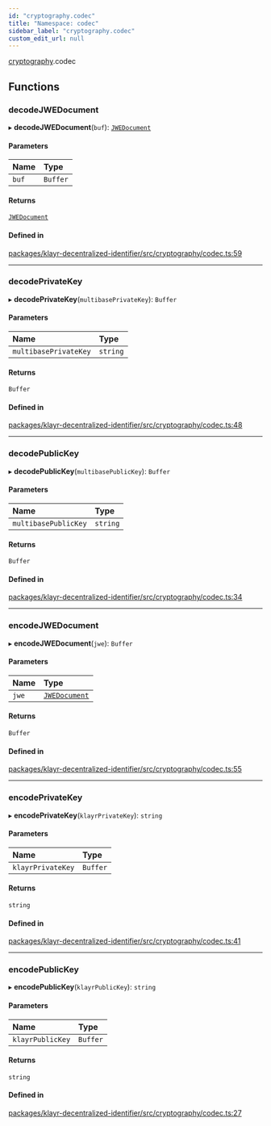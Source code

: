 ```yaml
---
id: "cryptography.codec"
title: "Namespace: codec"
sidebar_label: "cryptography.codec"
custom_edit_url: null
---
```


[cryptography](cryptography.md).codec

## Functions

### decodeJWEDocument

▸ **decodeJWEDocument**(`buf`): [`JWEDocument`](../interfaces/JWEDocument.md)

#### Parameters

| Name | Type |
| :------ | :------ |
| `buf` | `Buffer` |

#### Returns

[`JWEDocument`](../interfaces/JWEDocument.md)

#### Defined in

[packages/klayr-decentralized-identifier/src/cryptography/codec.ts:59](https://github.com/aldhosutra/klayr-did/blob/515766d/packages/klayr-decentralized-identifier/src/cryptography/codec.ts#L59)

___

### decodePrivateKey

▸ **decodePrivateKey**(`multibasePrivateKey`): `Buffer`

#### Parameters

| Name | Type |
| :------ | :------ |
| `multibasePrivateKey` | `string` |

#### Returns

`Buffer`

#### Defined in

[packages/klayr-decentralized-identifier/src/cryptography/codec.ts:48](https://github.com/aldhosutra/klayr-did/blob/515766d/packages/klayr-decentralized-identifier/src/cryptography/codec.ts#L48)

___

### decodePublicKey

▸ **decodePublicKey**(`multibasePublicKey`): `Buffer`

#### Parameters

| Name | Type |
| :------ | :------ |
| `multibasePublicKey` | `string` |

#### Returns

`Buffer`

#### Defined in

[packages/klayr-decentralized-identifier/src/cryptography/codec.ts:34](https://github.com/aldhosutra/klayr-did/blob/515766d/packages/klayr-decentralized-identifier/src/cryptography/codec.ts#L34)

___

### encodeJWEDocument

▸ **encodeJWEDocument**(`jwe`): `Buffer`

#### Parameters

| Name | Type |
| :------ | :------ |
| `jwe` | [`JWEDocument`](../interfaces/JWEDocument.md) |

#### Returns

`Buffer`

#### Defined in

[packages/klayr-decentralized-identifier/src/cryptography/codec.ts:55](https://github.com/aldhosutra/klayr-did/blob/515766d/packages/klayr-decentralized-identifier/src/cryptography/codec.ts#L55)

___

### encodePrivateKey

▸ **encodePrivateKey**(`klayrPrivateKey`): `string`

#### Parameters

| Name | Type |
| :------ | :------ |
| `klayrPrivateKey` | `Buffer` |

#### Returns

`string`

#### Defined in

[packages/klayr-decentralized-identifier/src/cryptography/codec.ts:41](https://github.com/aldhosutra/klayr-did/blob/515766d/packages/klayr-decentralized-identifier/src/cryptography/codec.ts#L41)

___

### encodePublicKey

▸ **encodePublicKey**(`klayrPublicKey`): `string`

#### Parameters

| Name | Type |
| :------ | :------ |
| `klayrPublicKey` | `Buffer` |

#### Returns

`string`

#### Defined in

[packages/klayr-decentralized-identifier/src/cryptography/codec.ts:27](https://github.com/aldhosutra/klayr-did/blob/515766d/packages/klayr-decentralized-identifier/src/cryptography/codec.ts#L27)
